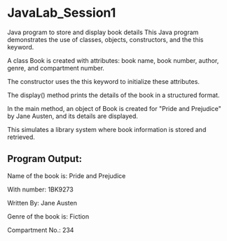 # JavaLab_Session1
Java program to store and display book details
This Java program demonstrates the use of classes, objects, constructors, and the this keyword.

A class Book is created with attributes: book name, book number, author, genre, and compartment number.

The constructor uses the this keyword to initialize these attributes.

The display() method prints the details of the book in a structured format.

In the main method, an object of Book is created for "Pride and Prejudice" by Jane Austen, and its details are displayed.

This simulates a library system where book information is stored and retrieved.

## Program Output:
Name of the book is: Pride and Prejudice

With number: 1BK9273

Written By: Jane Austen

Genre of the book is: Fiction

Compartment No.: 234
